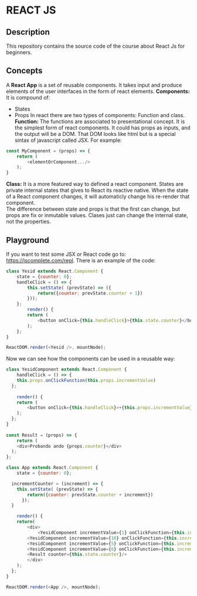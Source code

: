 # REACT JS  
## Description  
This repository contains the source code of the course about React Js for beginners.  
## Concepts  
A **React App** is a set of reusable components. It takes input  and produce elements of the user interfaces in the form of react elements. 
**Components:** 
It is compound of:
* States
* Props
In react there are two types of components: Function and class.   
**Function:** The functions are associated to presentational concept. It is the simplest form of react components. It could has props as inputs, and the output will be a DOM. That DOM looks like html but is a special sintax of javascript called JSX. For example:  
```javascript
const MyComponent = (props) => {
    return (
        <elementOrComponent.../>
    );
}
```
**Class:** It is a more featured way to defined a react component. States are private internal states that gives to React its reactive native. When the state of a React component changes, it will automaticly change his re-render that component.  
The difference between state and props is that the first can change, but props are fix or inmutable values. Clases just can change the internal state, not the properties.  

## Playground  
If you want to test some JSX or React code go to: https://jscomplete.com/repl.
There is an example of the code:  

```javascript
class Yesid extends React.Component {
    state = {counter: 0};
    handleClick = () => {
        this.setState( (prevState) => ({
            return({counter: prevState.counter + 1})
        }));
    };
        render() {
        return (
            <button onClick={this.handleClick}>{this.state.counter}</button>
        );
    };	
}

ReactDOM.render(<Yesid />, mountNode);
```
Now we can see how the components can be used in a reusable way: 
```javascript
class YesidComponent extends React.Component {
	handleClick = () => {
  	this.props.onClickFunction(this.props.incrementValue)
  };
  
	render() {
  	return (
    	<button onClick={this.handleClick}>+{this.props.incrementValue}</button>
    );
  };	
}
 
const Result = (props) => {
	return (
  	<div>Probando ando {props.counter}</div>
  );
};

class App extends React.Component {
	state = {counter: 0};

  incrementCounter = (increment) => {
    this.setState( (prevState) => {
        return({counter: prevState.counter + increment})
      });
  }

	render() {
  	return(
    	<div>
    		<YesidComponent incrementValue={1} onClickFunction={this.incrementCounter}/>
        <YesidComponent incrementValue={10} onClickFunction={this.incrementCounter}/>
        <YesidComponent incrementValue={5} onClickFunction={this.incrementCounter}/>
        <YesidComponent incrementValue={6} onClickFunction={this.incrementCounter}/>
        <Result counter={this.state.counter}/>
    	</div>
    );
  };
}

ReactDOM.render(<App />, mountNode);
```